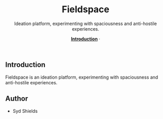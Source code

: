 <h1 align="center">Fieldspace</h1>

<p align="center">
  Ideation platform, experimenting with spaciousness and anti-hostile experiences.
</p>

<p align="center">
  <a href="#introduction"><strong>Introduction</strong></a> ·
</p>
<br/>

## Introduction

Fieldspace is an ideation platform, experimenting with spaciousness and anti-hostile experiences.

## Author

- Syd Shields

